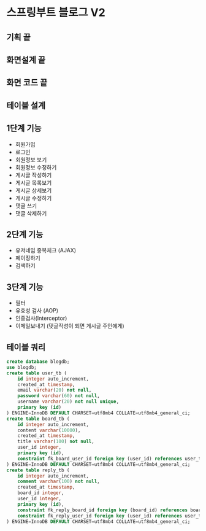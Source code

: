 # 스프링부트 블로그 V2

## 기획 끝

## 화면설계 끝

## 화면 코드 끝

## 테이블 설계

## 1단계 기능
- 회원가입 
- 로그인
- 회원정보 보기
- 회원정보 수정하기
- 게시글 작성하기
- 게시글 목록보기
- 게시글 상세보기
- 게시글 수정하기
- 댓글 쓰기
- 댓글 삭제하기

## 2단계 기능
- 유저네임 중복체크 (AJAX)
- 페이징하기
- 검색하기
  
## 3단계 기능
- 필터
- 유효성 검사 (AOP)
- 인증검사(Interceptor)
- 이메일보내기 (댓글작성이 되면 게시글 주인에게)

## 테이블 쿼리
```sql
create database blogdb;
use blogdb;
create table user_tb (
    id integer auto_increment,
    created_at timestamp,
    email varchar(20) not null,
    password varchar(60) not null,
    username varchar(20) not null unique,
    primary key (id)
) ENGINE=InnoDB DEFAULT CHARSET=utf8mb4 COLLATE=utf8mb4_general_ci;
create table board_tb (
    id integer auto_increment,
    content varchar(10000),
    created_at timestamp,
    title varchar(100) not null,
    user_id integer,
    primary key (id),
    constraint fk_board_user_id foreign key (user_id) references user_tb (id)
) ENGINE=InnoDB DEFAULT CHARSET=utf8mb4 COLLATE=utf8mb4_general_ci;
create table reply_tb (
    id integer auto_increment,
    comment varchar(100) not null,
    created_at timestamp,
    board_id integer,
    user_id integer,
    primary key (id),
    constraint fk_reply_board_id foreign key (board_id) references board_tb (id),
    constraint fk_reply_user_id foreign key (user_id) references user_tb (id)
) ENGINE=InnoDB DEFAULT CHARSET=utf8mb4 COLLATE=utf8mb4_general_ci;
```

